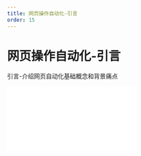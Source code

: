 ```yaml
---
title: 网页操作自动化-引言
order: 15
---
```

# 网页操作自动化-引言
  
  引言-介绍网页自动化基础概念和背景痛点

<iframe class="w-full aspect-video" src="//player.bilibili.com/player.html?isOutside=true&aid=114392813281088&bvid=BV1cQLgzpEGU&cid=29588786315&p=1" scrolling="no" border="0" frameborder="no" framespacing="0" allowfullscreen="true"></iframe>
